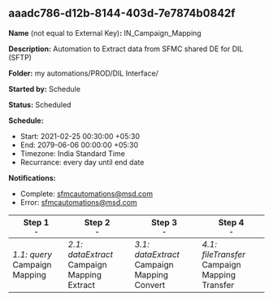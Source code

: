 ## aaadc786-d12b-8144-403d-7e7874b0842f

**Name** (not equal to External Key)**:** IN_Campaign_Mapping

**Description:** Automation to Extract data from SFMC shared DE for DIL (SFTP)

**Folder:** my automations/PROD/DIL Interface/

**Started by:** Schedule

**Status:** Scheduled

**Schedule:**

* Start: 2021-02-25 00:30:00 +05:30
* End: 2079-06-06 00:00:00 +05:30
* Timezone: India Standard Time
* Recurrance: every day until end date

**Notifications:**

* Complete: sfmcautomations@msd.com
* Error: sfmcautomations@msd.com

| Step 1<br>_<small>-</small>_ | Step 2<br>_<small>-</small>_ | Step 3<br>_<small>-</small>_ | Step 4<br>_<small>-</small>_ |
| --- | --- | --- | --- |
| _1.1: query_<br>Campaign Mapping | _2.1: dataExtract_<br>Campaign Mapping Extract | _3.1: dataExtract_<br>Campaign Mapping Convert | _4.1: fileTransfer_<br>Campaign Mapping Transfer |
